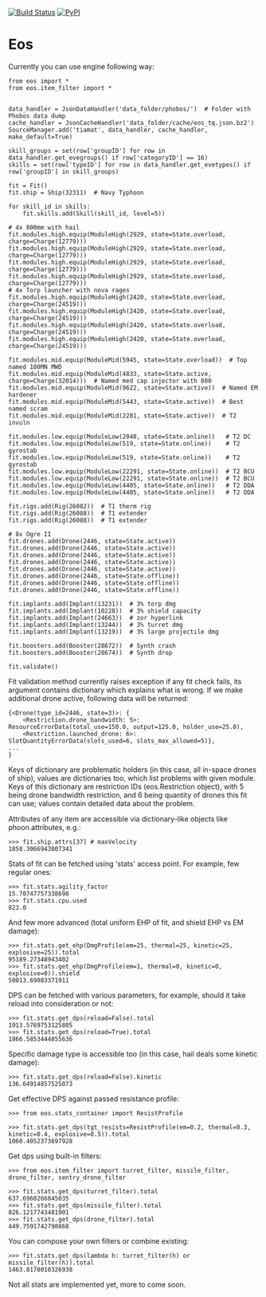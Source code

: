 [![Build Status](https://travis-ci.org/pyfa-org/eos.svg?branch=master)](https://travis-ci.org/pyfa-org/eos) [![PyPI](https://img.shields.io/pypi/v/Eos.svg)](https://pypi.python.org/pypi/Eos/)

# Eos

Currently you can use engine following way:

    from eos import *
    from eos.item_filter import *


    data_handler = JsonDataHandler('data_folder/phobos/')  # Folder with Phobos data dump
    cache_handler = JsonCacheHandler('data_folder/cache/eos_tq.json.bz2')
    SourceManager.add('tiamat', data_handler, cache_handler, make_default=True)

    skill_groups = set(row['groupID'] for row in data_handler.get_evegroups() if row['categoryID'] == 16)
    skills = set(row['typeID'] for row in data_handler.get_evetypes() if row['groupID'] in skill_groups)

    fit = Fit()
    fit.ship = Ship(32311)  # Navy Typhoon

    for skill_id in skills:
        fit.skills.add(Skill(skill_id, level=5))

    # 4x 800mm with hail
    fit.modules.high.equip(ModuleHigh(2929, state=State.overload, charge=Charge(12779)))
    fit.modules.high.equip(ModuleHigh(2929, state=State.overload, charge=Charge(12779)))
    fit.modules.high.equip(ModuleHigh(2929, state=State.overload, charge=Charge(12779)))
    fit.modules.high.equip(ModuleHigh(2929, state=State.overload, charge=Charge(12779)))
    # 4x Torp launcher with nova rages
    fit.modules.high.equip(ModuleHigh(2420, state=State.overload, charge=Charge(24519)))
    fit.modules.high.equip(ModuleHigh(2420, state=State.overload, charge=Charge(24519)))
    fit.modules.high.equip(ModuleHigh(2420, state=State.overload, charge=Charge(24519)))
    fit.modules.high.equip(ModuleHigh(2420, state=State.overload, charge=Charge(24519)))

    fit.modules.mid.equip(ModuleMid(5945, state=State.overload))  # Top named 100MN MWD
    fit.modules.mid.equip(ModuleMid(4833, state=State.active, charge=Charge(32014)))  # Named med cap injector with 800
    fit.modules.mid.equip(ModuleMid(9622, state=State.active))  # Named EM hardener
    fit.modules.mid.equip(ModuleMid(5443, state=State.active))  # Best named scram
    fit.modules.mid.equip(ModuleMid(2281, state=State.active))  # T2 invuln

    fit.modules.low.equip(ModuleLow(2048, state=State.online))   # T2 DC
    fit.modules.low.equip(ModuleLow(519, state=State.online))    # T2 gyrostab
    fit.modules.low.equip(ModuleLow(519, state=State.online))    # T2 gyrostab
    fit.modules.low.equip(ModuleLow(22291, state=State.online))  # T2 BCU
    fit.modules.low.equip(ModuleLow(22291, state=State.online))  # T2 BCU
    fit.modules.low.equip(ModuleLow(4405, state=State.online))   # T2 DDA
    fit.modules.low.equip(ModuleLow(4405, state=State.online))   # T2 DDA

    fit.rigs.add(Rig(26082))  # T1 therm rig
    fit.rigs.add(Rig(26088))  # T1 extender
    fit.rigs.add(Rig(26088))  # T1 extender

    # 8x Ogre II
    fit.drones.add(Drone(2446, state=State.active))
    fit.drones.add(Drone(2446, state=State.active))
    fit.drones.add(Drone(2446, state=State.active))
    fit.drones.add(Drone(2446, state=State.active))
    fit.drones.add(Drone(2446, state=State.active))
    fit.drones.add(Drone(2446, state=State.offline))
    fit.drones.add(Drone(2446, state=State.offline))
    fit.drones.add(Drone(2446, state=State.offline))

    fit.implants.add(Implant(13231))  # 3% torp dmg
    fit.implants.add(Implant(10228))  # 3% shield capacity
    fit.implants.add(Implant(24663))  # zor hyperlink
    fit.implants.add(Implant(13244))  # 3% turret dmg
    fit.implants.add(Implant(13219))  # 3% large projectile dmg

    fit.boosters.add(Booster(28672))  # Synth crash
    fit.boosters.add(Booster(28674))  # Synth drop

    fit.validate()

Fit validation method currently raises exception if any fit check fails, its argument contains dictionary which explains what is wrong. If we make additional drone active, following data will be returned:

    {<Drone(type_id=2446, state=3)>: {
        <Restriction.drone_bandwidth: 5>: ResourceErrorData(total_use=150.0, output=125.0, holder_use=25.0),
        <Restriction.launched_drone: 6>: SlotQuantityErrorData(slots_used=6, slots_max_allowed=5)},
    ...
    }

Keys of dictionary are problematic holders (in this case, all in-space drones of ship), values are dictionaries too, which list problems with given module. Keys of this dictionary are restriction IDs (eos.Restriction object), with 5 being drone bandwidth restriction, and 6 being quantity of drones this fit can use; values contain detailed data about the problem.

Attributes of any item are accessible via dictionary-like objects like phoon.attributes, e.g.:

    >>> fit.ship.attrs[37] # maxVelocity
    1858.3066943807341

Stats of fit can be fetched using 'stats' access point. For example, few regular ones:

    >>> fit.stats.agility_factor
    15.70747757338698
    >>> fit.stats.cpu.used
    823.0

And few more advanced (total uniform EHP of fit, and shield EHP vs EM damage):

    >>> fit.stats.get_ehp(DmgProfile(em=25, thermal=25, kinetic=25, explosive=25)).total
    95189.27348943402
    >>> fit.stats.get_ehp(DmgProfile(em=1, thermal=0, kinetic=0, explosive=0)).shield
    50013.69083371911

DPS can be fetched with various parameters, for example, should it take reload into consideration or not:

    >>> fit.stats.get_dps(reload=False).total
    1913.5769753125805
    >>> fit.stats.get_dps(reload=True).total
    1866.5853444855636

Specific damage type is accessible too (in this case, hail deals some kinetic damage):

    >>> fit.stats.get_dps(reload=False).kinetic
    136.64914857525073

Get effective DPS against passed resistance profile:

    >>> from eos.stats_container import ResistProfile

    >>> fit.stats.get_dps(tgt_resists=ResistProfile(em=0.2, thermal=0.3, kinetic=0.4, explosive=0.5)).total
    1060.4052373697928

Get dps using built-in filters:

    >>> from eos.item_filter import turret_filter, missile_filter, drone_filter, sentry_drone_filter

    >>> fit.stats.get_dps(turret_filter).total
    637.6960266845035
    >>> fit.stats.get_dps(missile_filter).total
    826.1217743481901
    >>> fit.stats.get_dps(drone_filter).total
    449.7591742798868

You can compose your own filters or combine existing:

    >>> fit.stats.get_dps(lambda h: turret_filter(h) or missile_filter(h)).total
    1463.8178010326938

Not all stats are implemented yet, more to come soon.
